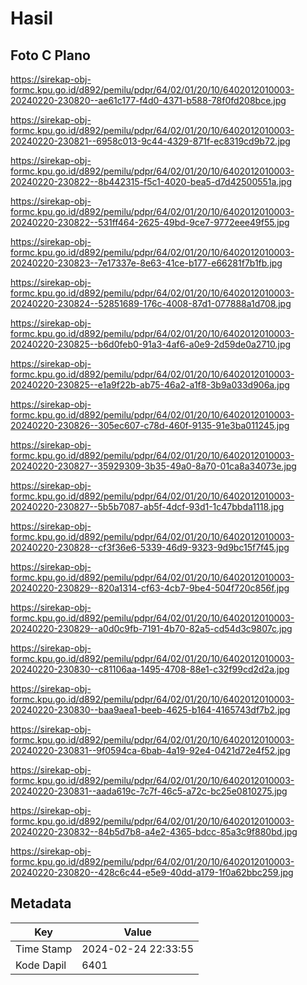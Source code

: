 # Hasil

## Foto C Plano

https://sirekap-obj-formc.kpu.go.id/d892/pemilu/pdpr/64/02/01/20/10/6402012010003-20240220-230820--ae61c177-f4d0-4371-b588-78f0fd208bce.jpg

https://sirekap-obj-formc.kpu.go.id/d892/pemilu/pdpr/64/02/01/20/10/6402012010003-20240220-230821--6958c013-9c44-4329-871f-ec8319cd9b72.jpg

https://sirekap-obj-formc.kpu.go.id/d892/pemilu/pdpr/64/02/01/20/10/6402012010003-20240220-230822--8b442315-f5c1-4020-bea5-d7d42500551a.jpg

https://sirekap-obj-formc.kpu.go.id/d892/pemilu/pdpr/64/02/01/20/10/6402012010003-20240220-230822--531ff464-2625-49bd-9ce7-9772eee49f55.jpg

https://sirekap-obj-formc.kpu.go.id/d892/pemilu/pdpr/64/02/01/20/10/6402012010003-20240220-230823--7e17337e-8e63-41ce-b177-e66281f7b1fb.jpg

https://sirekap-obj-formc.kpu.go.id/d892/pemilu/pdpr/64/02/01/20/10/6402012010003-20240220-230824--52851689-176c-4008-87d1-077888a1d708.jpg

https://sirekap-obj-formc.kpu.go.id/d892/pemilu/pdpr/64/02/01/20/10/6402012010003-20240220-230825--b6d0feb0-91a3-4af6-a0e9-2d59de0a2710.jpg

https://sirekap-obj-formc.kpu.go.id/d892/pemilu/pdpr/64/02/01/20/10/6402012010003-20240220-230825--e1a9f22b-ab75-46a2-a1f8-3b9a033d906a.jpg

https://sirekap-obj-formc.kpu.go.id/d892/pemilu/pdpr/64/02/01/20/10/6402012010003-20240220-230826--305ec607-c78d-460f-9135-91e3ba011245.jpg

https://sirekap-obj-formc.kpu.go.id/d892/pemilu/pdpr/64/02/01/20/10/6402012010003-20240220-230827--35929309-3b35-49a0-8a70-01ca8a34073e.jpg

https://sirekap-obj-formc.kpu.go.id/d892/pemilu/pdpr/64/02/01/20/10/6402012010003-20240220-230827--5b5b7087-ab5f-4dcf-93d1-1c47bbda1118.jpg

https://sirekap-obj-formc.kpu.go.id/d892/pemilu/pdpr/64/02/01/20/10/6402012010003-20240220-230828--cf3f36e6-5339-46d9-9323-9d9bc15f7f45.jpg

https://sirekap-obj-formc.kpu.go.id/d892/pemilu/pdpr/64/02/01/20/10/6402012010003-20240220-230829--820a1314-cf63-4cb7-9be4-504f720c856f.jpg

https://sirekap-obj-formc.kpu.go.id/d892/pemilu/pdpr/64/02/01/20/10/6402012010003-20240220-230829--a0d0c9fb-7191-4b70-82a5-cd54d3c9807c.jpg

https://sirekap-obj-formc.kpu.go.id/d892/pemilu/pdpr/64/02/01/20/10/6402012010003-20240220-230830--c81106aa-1495-4708-88e1-c32f99cd2d2a.jpg

https://sirekap-obj-formc.kpu.go.id/d892/pemilu/pdpr/64/02/01/20/10/6402012010003-20240220-230830--baa9aea1-beeb-4625-b164-4165743df7b2.jpg

https://sirekap-obj-formc.kpu.go.id/d892/pemilu/pdpr/64/02/01/20/10/6402012010003-20240220-230831--9f0594ca-6bab-4a19-92e4-0421d72e4f52.jpg

https://sirekap-obj-formc.kpu.go.id/d892/pemilu/pdpr/64/02/01/20/10/6402012010003-20240220-230831--aada619c-7c7f-46c5-a72c-bc25e0810275.jpg

https://sirekap-obj-formc.kpu.go.id/d892/pemilu/pdpr/64/02/01/20/10/6402012010003-20240220-230832--84b5d7b8-a4e2-4365-bdcc-85a3c9f880bd.jpg

https://sirekap-obj-formc.kpu.go.id/d892/pemilu/pdpr/64/02/01/20/10/6402012010003-20240220-230820--428c6c44-e5e9-40dd-a179-1f0a62bbc259.jpg


## Metadata

| Key        | Value               |
| ---------- | ------------------- |
| Time Stamp | 2024-02-24 22:33:55 |
| Kode Dapil | 6401                |



